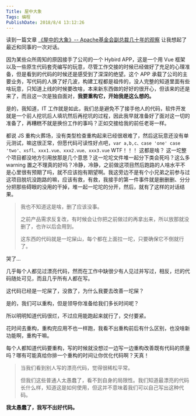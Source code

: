 ```yaml
---
Title: 屋中大象
Tags: 编程
PublishDate: 2018/8/4 13:12:26 
---
```


读到一篇文章 [《屋中的大象》-- Apache基金会副总裁几十年的观察](https://www.oschina.net/news/79166/apache-foundation-ceo-decades-views) 让我想起了最近和同事的一次对话。

因为某些众所周知的原因接手了公司的一个 Hybird APP，这是一个用 Vue 框架以及一些原生代码套壳编写的玩意，尽管工作交接的时候已经做好了充足的心理准备，但是看到的代码的时候还是感受到了深深的绝望。这个 APP 承载了公司的主要业务，写代码的人换了好几波，构建工程都是祖传的，没人完整的知道里面有些啥玩意，只知道上线的时候要改啥，本来新东西做的好好的很开心，但该来的还是来了，而且这一次是独自面对，**我要重构它，开始我是这么想的。**

是的，我知道，IT 工作就是如此，我们总是避免不了接手他人的代码，软件开发就是一个前人挖坑后人填坑然后再挖坑的过程，因此我早就准备好了面对这一切的准备了，再糟糕不就是换份工作的事吗？正如交接给我的前任老哥一样。

都说 JS 重构火葬场，没有类型检查重构起来已经很艰难了，然后这玩意还没有单元测试，嘛这很正常，但愿代码可读性好点吧，`var a,b,c、case 'one' case 'two'、xsfl、xxx1.vue、xxx2.vue、xxx3.vue` WTF！！！ 这都是啥？ 这一坨整个项目都没地方引用放那是几个意思？这一坨坨文件堆一起分下类会死吗？这么多 warning 置之不理真的好吗？冷静，冷静，之前做这项目然后跑路的人啥水平不是心里很有预期了吗，就不应该抱有期望啊。我这旁边不是有个小兄弟之前参与过这项目脱坑没跑路的嘛，应该有救，有救，我接手的第一件事件就是删删删、分分分把那些碍眼的没用的干掉，堆一起一坨坨的分开，然后，就有了这样的对话结果。

> 我也不知道这是啥，删了应该没事。
>
> 之前产品需求反复改，有时候会让你把之前做过的再拿出来，所以放那就没删了，也许以后会用到。
>
> 这东西的代码就是一坨屎山，每个都在上面拉一坨，只要确保它不倒就行了。

哭了...



几乎每个人都见过漂亮代码，然而在工作中缺很少有人见过并写过，相反，烂的代码随处可见，而且几乎所有人都在写。

这代码已经是一坨屎了，没救了，为什么我要去改善一坨屎？

是的，我们可以重构，但是领导你准备给我们多长时间呢？

所以明明知道代码很烂，不过应用能跑起来就行了，交付要紧。

花时间去重构，重构完应用不也一样跑，我看不出重构前后有什么区别，也没啥新功能啊，重构干嘛。

每个人都知道代码要重构，写的时候就没想过一边写一边重构改善既有代码的质量吗？哪有可能真给你排一个重构的时间让你优化代码啊？天真！



> 当我们看到别人写的漂亮代码，觉得很稀松平常。
>
> 但我们这些普通人太愚蠢了，看不到自身的局限性。我们知道最漂亮的代码长什么样，知道这是如何使用，但这并不意味着我们可以自己写出这种代码。

**我太愚蠢了，我写不出好代码。**

 